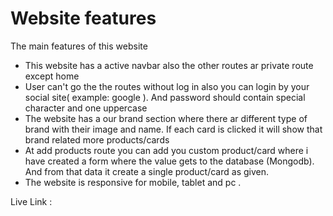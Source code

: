


# Website features 

The main features of this website 


- This website has a active navbar also the other routes ar private route except home
- User can't go the the routes without log in also you can login by your social site( example: google ). And password should contain special character and one uppercase 
- The website has a our brand section where there ar different type of brand with their image and name. If each card is  clicked it will show that brand related more products/cards
- At add products route you can add you custom product/card where i have created a form where the value gets to the database (Mongodb). And from that data it create a single product/card as given.
- The website is responsive for mobile, tablet and pc .



Live Link : 